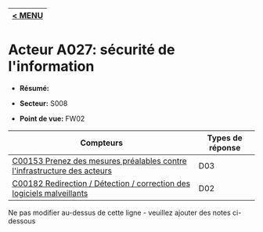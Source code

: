 |[< MENU](../README.md)|
|---|
# Acteur A027: sécurité de l'information

* **Résumé:**

* **Secteur:** S008

* **Point de vue:** FW02


|Compteurs |Types de réponse |
|-------- |-------------- |
|[C00153 Prenez des mesures préalables contre l'infrastructure des acteurs](../../generated_pages/counters/C00153.md) |D03 |
|[C00182 Redirection / Détection / correction des logiciels malveillants](../../generated_pages/counters/C00182.md) |D02 |


Ne pas modifier au-dessus de cette ligne - veuillez ajouter des notes ci-dessous
